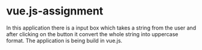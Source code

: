 # vue.js-assignment
In this application there is a input box which takes a string from the user and after clicking on the button it convert the whole string into uppercase format. The application is being build in vue.js.
